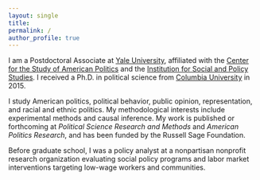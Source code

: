 ```yaml
---
layout: single
title:
permalink: /
author_profile: true
---
```


I am a Postdoctoral Associate at [Yale University](http://www.yale.edu/), affiliated with the [Center for the Study of American Politics](http://csap.yale.edu/) and the [Institution for Social and Policy Studies](http://isps.yale.edu/). I received a Ph.D. in political science from [Columbia University](http://polisci.columbia.edu/) in 2015. 

I study American politics, political behavior, public opinion, representation, and racial and ethnic politics. My methodological interests include experimental methods and causal inference. My work is published or forthcoming at _Political Science Research and Methods_ and _American Politics Research_, and has been funded by the Russell Sage Foundation.

Before graduate school, I was a policy analyst at a nonpartisan nonprofit research organization evaluating social policy programs and labor market interventions targeting low-wage workers and communities.

